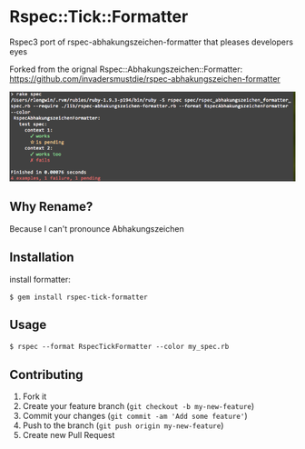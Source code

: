 # Rspec::Tick::Formatter

Rspec3 port of rspec-abhakungszeichen-formatter that pleases developers eyes

Forked from the orignal Rspec::Abhakungszeichen::Formatter:
https://github.com/invadersmustdie/rspec-abhakungszeichen-formatter

![demo](abhakungszeichen-demo.png)

## Why Rename?

Because I can't pronounce Abhakungszeichen

## Installation

install formatter:

    $ gem install rspec-tick-formatter

## Usage

    $ rspec --format RspecTickFormatter --color my_spec.rb

## Contributing

1. Fork it
2. Create your feature branch (`git checkout -b my-new-feature`)
3. Commit your changes (`git commit -am 'Add some feature'`)
4. Push to the branch (`git push origin my-new-feature`)
5. Create new Pull Request
